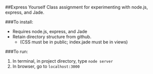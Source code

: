 ##Express Yourself
Class assignment for experimenting with node.js, express, and Jade.

###To install:
* Requires node.js, express, and Jade
* Retain directory structure from github. 
	* (CSS must be in public; index.jade must be in views)

###To run:
1. In terminal, in project directory, type `node server`
2. In browser, go to `localhost:3000`